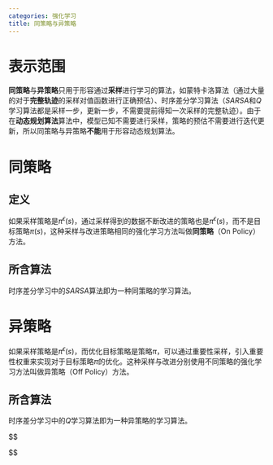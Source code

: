 ```yaml
---
categories: 强化学习
title: 同策略与异策略
---
```


# 表示范围

**同策略**与**异策略**只用于形容通过**采样**进行学习的算法，如蒙特卡洛算法（通过大量的对于**完整轨迹**的采样对值函数进行正确预估）、时序差分学习算法（$SARSA$和$Q$学习算法都是采样一步，更新一步，不需要提前得知一次采样的完整轨迹）。由于在**动态规划算法**算法中，模型已知不需要进行采样，策略的预估不需要进行迭代更新，所以同策略与异策略**不能**用于形容动态规划算法。

# 同策略

## 定义

如果采样策略是$\pi^{\epsilon}(s)$，通过采样得到的数据不断改进的策略也是$\pi^{\epsilon}(s)$，而不是目标策略$\pi(s)$，这种采样与改进策略相同的强化学习方法叫做**同策略**（On Policy）方法。

## 所含算法

时序差分学习中的$SARSA$算法即为一种同策略的学习算法。

# 异策略

如果采样策略是$\pi^{\epsilon}(s)$，而优化目标策略是策略$\pi$，可以通过重要性采样，引入重要性权重来实现对于目标策略$\pi$的优化。这种采样与改进分别使用不同策略的强化学习方法叫做异策略（Off Policy）方法。

## 所含算法

时序差分学习中的$Q$学习算法即为一种异策略的学习算法。

$$

$$


